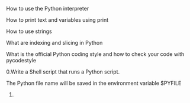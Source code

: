 How to use the Python interpreter

How to print text and variables using print

How to use strings

What are indexing and slicing in Python

What is the official Python coding style and how to check your code with pycodestyle

0.Write a Shell script that runs a Python script.



The Python file name will be saved in the environment variable $PYFILE

1.
